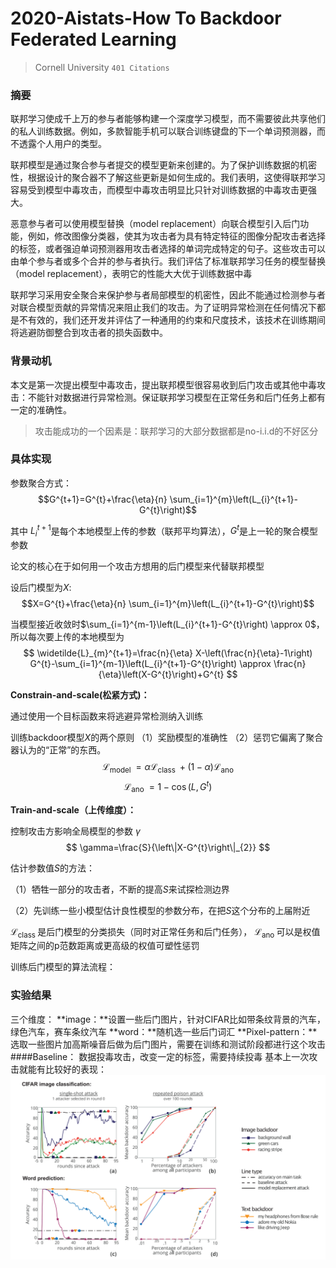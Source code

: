 2020-Aistats-How To Backdoor Federated Learning
===
> Cornell University `401 Citations`
### 摘要
联邦学习使成千上万的参与者能够构建一个深度学习模型，而不需要彼此共享他们的私人训练数据。例如，多款智能手机可以联合训练键盘的下一个单词预测器，而不透露个人用户的类型。

联邦模型是通过聚合参与者提交的模型更新来创建的。为了保护训练数据的机密性，根据设计的聚合器不了解这些更新是如何生成的。我们表明，这使得联邦学习容易受到模型中毒攻击，而模型中毒攻击明显比只针对训练数据的中毒攻击更强大。

恶意参与者可以使用模型替换（model replacement）向联合模型引入后门功能，例如，修改图像分类器，使其为攻击者为具有特定特征的图像分配攻击者选择的标签，或者强迫单词预测器用攻击者选择的单词完成特定的句子。这些攻击可以由单个参与者或多个合并的参与者执行。我们评估了标准联邦学习任务的模型替换（model replacement），表明它的性能大大优于训练数据中毒

联邦学习采用安全聚合来保护参与者局部模型的机密性，因此不能通过检测参与者对联合模型贡献的异常情况来阻止我们的攻击。为了证明异常检测在任何情况下都是不有效的，我们还开发并评估了一种通用的约束和尺度技术，该技术在训练期间将逃避防御整合到攻击者的损失函数中。

### 背景动机
本文是第一次提出模型中毒攻击，提出联邦模型很容易收到后门攻击或其他中毒攻击：不能针对数据进行异常检测。保证联邦学习模型在正常任务和后门任务上都有一定的准确性。

> 攻击能成功的一个因素是：联邦学习的大部分数据都是no-i.i.d的不好区分

### 具体实现
参数聚合方式：$$G^{t+1}=G^{t}+\frac{\eta}{n} \sum_{i=1}^{m}\left(L_{i}^{t+1}-G^{t}\right)$$

其中 $L_{i}^{t+1}$是每个本地模型上传的参数（联邦平均算法），$G^{t}$是上一轮的聚合模型参数

论文的核心在于如何用一个攻击方想用的后门模型来代替联邦模型

设后门模型为$X$:
$$X=G^{t}+\frac{\eta}{n} \sum_{i=1}^{m}\left(L_{i}^{t+1}-G^{t}\right)$$

当模型接近收敛时$\sum_{i=1}^{m-1}\left(L_{i}^{t+1}-G^{t}\right) \approx 0$，所以每次要上传的本地模型为
$$
\widetilde{L}_{m}^{t+1}=\frac{n}{\eta} X-\left(\frac{n}{\eta}-1\right) G^{t}-\sum_{i=1}^{m-1}\left(L_{i}^{t+1}-G^{t}\right) \approx \frac{n}{\eta}\left(X-G^{t}\right)+G^{t}
$$

**Constrain-and-scale(松紧方式)：**

通过使用一个目标函数来将逃避异常检测纳入训练

训练backdoor模型$X$的两个原则
（1）奖励模型的准确性
（2）惩罚它偏离了聚合器认为的“正常”的东西。
$$
\mathcal{L}_{\text {model }}=\alpha \mathcal{L}_{\text {class }}+(1-\alpha) \mathcal{L}_{\text {ano }}
$$
$$\mathcal{L}_{\text {ano }}=1-\cos \left(L, G^{t}\right)$$

**Train-and-scale（上传维度）：**

控制攻击方影响全局模型的参数 $\gamma$ 
$$
\gamma=\frac{S}{\left\|X-G^{t}\right\|_{2}}
$$

估计参数值$S$的方法：

（1）牺牲一部分的攻击者，不断的提高$S$来试探检测边界

（2）先训练一些小模型估计良性模型的参数分布，在把$S$这个分布的上届附近

 $\mathcal{L}_{\text {class }}$ 是后门模型的分类损失（同时对正常任务和后门任务）， $\mathcal{L}_{\text {ano }}$ 可以是权值矩阵之间的p范数距离或更高级的权值可塑性惩罚

训练后门模型的算法流程：


### 实验结果
三个维度：
**image：**设置一些后门图片，针对CIFAR比如带条纹背景的汽车，绿色汽车，赛车条纹汽车
**word：**随机选一些后门词汇
**Pixel-pattern：**选取一些图片加高斯噪音后做为后门图片，需要在训练和测试阶段都进行这个攻击
####Baseline：
数据投毒攻击，改变一定的标签，需要持续投毒
基本上一次攻击就能有比较好的表现：
![Alt text](./1631088796613.png)
